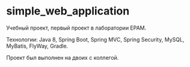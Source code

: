 # simple_web_application

Учебный проект, первый проект в лаборатории EPAM.

Технологии: Java 8, Spring Boot, Spring MVC, Spring Security, MySQL, MyBatis, FlyWay, Gradle.

Проект был выполнен на двоих с коллегой.

